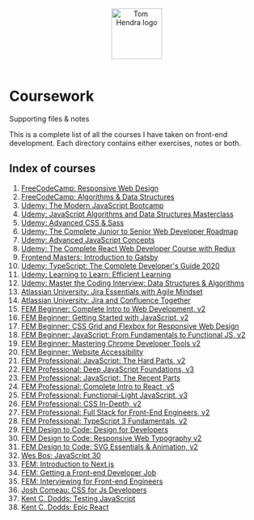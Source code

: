 &nbsp;
<div align=center>
  <img alt="Tom Hendra logo" src="https://res.cloudinary.com/tomhendra/image/upload/v1567091669/tomhendra-logo/tomhendra-logo-round-1024.png" width="100" />
</div>
&nbsp;

<h1>Coursework</h1>
<p>Supporting files & notes</p>

This is a complete list of all the courses I have taken on front-end development. Each directory contains either exercises, notes or both.

## Index of courses

1.  [FreeCodeCamp: Responsive Web Design](01-responsive-web-design)
2.  [FreeCodeCamp: Algorithms & Data Structures](02-algorithms-and-data-structures)
3.  [Udemy: The Modern JavaScript Bootcamp](03-modern-javascript-bootcamp)
4.  [Udemy: JavaScript Algorithms and Data Structures Masterclass](04-algorithms-and-data-structures-masterclass)
5.  [Udemy: Advanced CSS & Sass](05-advanced-css-and-sass)
6.  [Udemy: The Complete Junior to Senior Web Developer Roadmap](06-complete-junior-to-senior-web-developer)
7.  [Udemy: Advanced JavaScript Concepts](07-advanced-javascript-concepts)
8.  [Udemy: The Complete React Web Developer Course with Redux](08-complete-react-web-developer)
9.  [Frontend Masters: Introduction to Gatsby](09-gatsby-intro)
10. [Udemy: TypeScript: The Complete Developer's Guide 2020](10-typescript-complete-developers-guide)
11. [Udemy: Learning to Learn: Efficient Learning](11-learning-to-learn)
12. [Udemy: Master the Coding Interview: Data Structures & Algorithms](12-master-the-coding-interview)
13. [Atlassian University: Jira Essentials with Agile Mindset](13-jira-essentials-with-agile-mindset)
14. [Atlassian University: Jira and Confluence Together](14-jira-and-confluence-together)
15. [FEM Beginner: Complete Intro to Web Development, v2](15-complete-intro-to-web-development-v2)
16. [FEM Beginner: Getting Started with JavaScript, v2](16-getting-started-with-javascript-v2)
17. [FEM Beginner: CSS Grid and Flexbox for Responsive Web Design](17-css-grid-and-flexbox-for-responsive-web-design)
18. [FEM Beginner: JavaScript: From Fundamentals to Functional JS, v2](18-javascript-from-fundamentals-to-functional-js-v2)
19. [FEM Beginner: Mastering Chrome Developer Tools v2](19-mastering-chrome-developer-tools-v2)
20. [FEM Beginner: Website Accessibility](20-website-accessibility)
21. [FEM Professional: JavaScript: The Hard Parts, v2](21-javascript-the-hard-parts-v2)
22. [FEM Professional: Deep JavaScript Foundations, v3](22-deep-javascript-foundations-v3)
23. [FEM Professional: JavaScript: The Recent Parts](23-javascript-the-recent-parts)
24. [FEM Professional: Complete Intro to React, v5](24-complete-intro-to-react-v5)
25. [FEM Professional: Functional-Light JavaScript, v3](25-functional-light-javascript-v3)
26. [FEM Professional: CSS In-Depth, v2](26-css-in-depth-v2)
27. [FEM Professional: Full Stack for Front-End Engineers, v2](27-full-stack-for-front-end-engineers-v2)
28. [FEM Professional: TypeScript 3 Fundamentals, v2](28-typescript-3-fundamentals-v2)
29. [FEM Design to Code: Design for Developers](29-design-for-developers)
30. [FEM Design to Code: Responsive Web Typography v2](30-responsive-web-typography-v2)
31. [FEM Design to Code: SVG Essentials & Animation, v2](31-svg-essentials-and-animation-v2)
32. [Wes Bos: JavaScript 30](32-javascript30)
33. [FEM: Introduction to Next.js](33-introduction-to-nextjs)
34. [FEM: Getting a Front-end Developer Job](34-getting-a-front-end-developer-job)
35. [FEM: Interviewing for Front-end Engineers](35-interviewing-for-front-end-engineers)
36. [Josh Comeau: CSS for Js Developers](36-css-for-js-developers)
37. [Kent C. Dodds: Testing JavaScript](37-testing-javascript)
38. [Kent C. Dodds: Epic React](38-epic-react)
